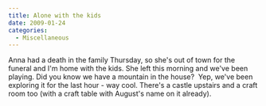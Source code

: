 ```yaml
---
title: Alone with the kids
date: 2009-01-24
categories: 
  - Miscellaneous
---
```


Anna had a death in the family Thursday, so she's out of town for the funeral and I'm home with the kids. She left this morning and we've been playing. Did you know we have a mountain in the house?  Yep, we've been exploring it for the last hour - way cool. There's a castle upstairs and a craft room too (with a craft table with August's name on it already).
